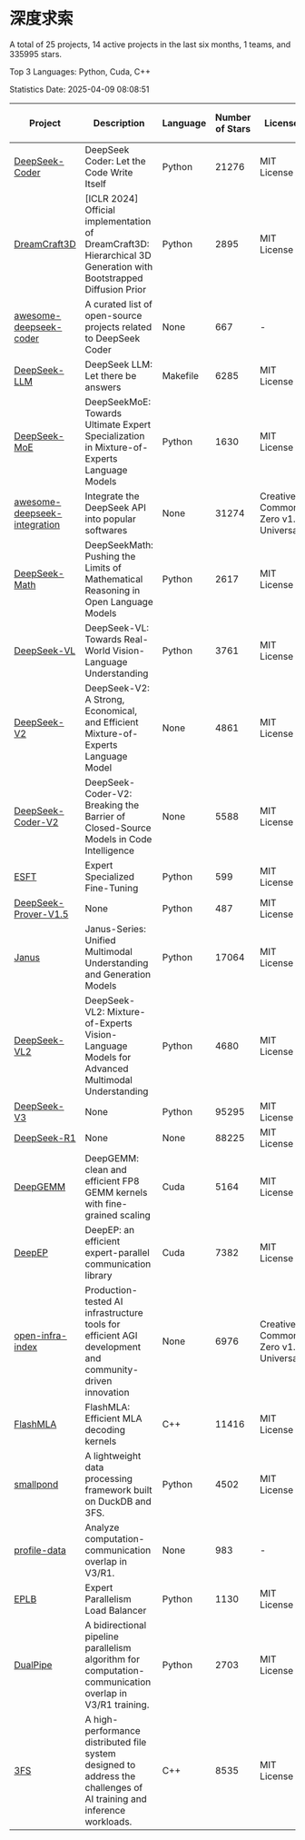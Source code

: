 # 深度求索

A total of 25 projects, 14 active projects in the last six months, 1 teams, and 335995 stars.

Top 3 Languages: Python, Cuda, C++

Statistics Date: 2025-04-09 08:08:51

| Project | Description | Language | Number of Stars | License | Creation Date | Last Updated Date | Last Pushed Date |
| --- | --- | --- | --- | --- | --- | --- | --- |
| [DeepSeek-Coder](https://github.com/deepseek-ai/DeepSeek-Coder) | DeepSeek Coder: Let the Code Write Itself | Python | 21276 | MIT License | 2023-10-20 | 2025-04-09 | 2024-05-21 |
| [DreamCraft3D](https://github.com/deepseek-ai/DreamCraft3D) | [ICLR 2024] Official implementation of DreamCraft3D: Hierarchical 3D Generation with Bootstrapped Diffusion Prior | Python | 2895 | MIT License | 2023-10-23 | 2025-04-06 | 2024-08-21 |
| [awesome-deepseek-coder](https://github.com/deepseek-ai/awesome-deepseek-coder) | A curated list of open-source projects related to DeepSeek Coder | None | 667 | - | 2023-11-06 | 2025-04-08 | 2024-04-03 |
| [DeepSeek-LLM](https://github.com/deepseek-ai/DeepSeek-LLM) | DeepSeek LLM: Let there be answers | Makefile | 6285 | MIT License | 2023-11-29 | 2025-04-09 | 2024-02-04 |
| [DeepSeek-MoE](https://github.com/deepseek-ai/DeepSeek-MoE) | DeepSeekMoE: Towards Ultimate Expert Specialization in Mixture-of-Experts Language Models | Python | 1630 | MIT License | 2024-01-02 | 2025-04-08 | 2024-01-16 |
| [awesome-deepseek-integration](https://github.com/deepseek-ai/awesome-deepseek-integration) | Integrate the DeepSeek API into popular softwares | None | 31274 | Creative Commons Zero v1.0 Universal | 2024-01-11 | 2025-04-09 | 2025-04-02 |
| [DeepSeek-Math](https://github.com/deepseek-ai/DeepSeek-Math) | DeepSeekMath: Pushing the Limits of Mathematical Reasoning in Open Language Models | Python | 2617 | MIT License | 2024-02-05 | 2025-04-09 | 2024-04-15 |
| [DeepSeek-VL](https://github.com/deepseek-ai/DeepSeek-VL) | DeepSeek-VL: Towards Real-World Vision-Language Understanding | Python | 3761 | MIT License | 2024-03-07 | 2025-04-09 | 2024-04-24 |
| [DeepSeek-V2](https://github.com/deepseek-ai/DeepSeek-V2) | DeepSeek-V2: A Strong, Economical, and Efficient Mixture-of-Experts Language Model | None | 4861 | MIT License | 2024-04-22 | 2025-04-09 | 2024-09-25 |
| [DeepSeek-Coder-V2](https://github.com/deepseek-ai/DeepSeek-Coder-V2) | DeepSeek-Coder-V2: Breaking the Barrier of Closed-Source Models in Code Intelligence | None | 5588 | MIT License | 2024-06-14 | 2025-04-09 | 2024-09-24 |
| [ESFT](https://github.com/deepseek-ai/ESFT) | Expert Specialized Fine-Tuning | Python | 599 | MIT License | 2024-07-04 | 2025-04-03 | 2024-09-22 |
| [DeepSeek-Prover-V1.5](https://github.com/deepseek-ai/DeepSeek-Prover-V1.5) | None | Python | 487 | MIT License | 2024-08-15 | 2025-04-08 | 2024-08-16 |
| [Janus](https://github.com/deepseek-ai/Janus) | Janus-Series: Unified Multimodal Understanding and Generation Models | Python | 17064 | MIT License | 2024-10-18 | 2025-04-09 | 2025-02-01 |
| [DeepSeek-VL2](https://github.com/deepseek-ai/DeepSeek-VL2) | DeepSeek-VL2: Mixture-of-Experts Vision-Language Models for Advanced Multimodal Understanding | Python | 4680 | MIT License | 2024-12-13 | 2025-04-09 | 2025-02-26 |
| [DeepSeek-V3](https://github.com/deepseek-ai/DeepSeek-V3) | None | Python | 95295 | MIT License | 2024-12-26 | 2025-04-09 | 2025-04-09 |
| [DeepSeek-R1](https://github.com/deepseek-ai/DeepSeek-R1) | None | None | 88225 | MIT License | 2025-01-20 | 2025-04-09 | 2025-04-09 |
| [DeepGEMM](https://github.com/deepseek-ai/DeepGEMM) | DeepGEMM: clean and efficient FP8 GEMM kernels with fine-grained scaling | Cuda | 5164 | MIT License | 2025-02-13 | 2025-04-09 | 2025-04-09 |
| [DeepEP](https://github.com/deepseek-ai/DeepEP) | DeepEP: an efficient expert-parallel communication library | Cuda | 7382 | MIT License | 2025-02-17 | 2025-04-09 | 2025-04-07 |
| [open-infra-index](https://github.com/deepseek-ai/open-infra-index) | Production-tested AI infrastructure tools for efficient AGI development and community-driven innovation | None | 6976 | Creative Commons Zero v1.0 Universal | 2025-02-21 | 2025-04-09 | 2025-03-04 |
| [FlashMLA](https://github.com/deepseek-ai/FlashMLA) | FlashMLA: Efficient MLA decoding kernels | C++ | 11416 | MIT License | 2025-02-21 | 2025-04-09 | 2025-03-01 |
| [smallpond](https://github.com/deepseek-ai/smallpond) | A lightweight data processing framework built on DuckDB and 3FS. | Python | 4502 | MIT License | 2025-02-24 | 2025-04-09 | 2025-03-05 |
| [profile-data](https://github.com/deepseek-ai/profile-data) | Analyze computation-communication overlap in V3/R1. | None | 983 | - | 2025-02-26 | 2025-04-08 | 2025-03-21 |
| [EPLB](https://github.com/deepseek-ai/EPLB) | Expert Parallelism Load Balancer | Python | 1130 | MIT License | 2025-02-26 | 2025-04-09 | 2025-03-24 |
| [DualPipe](https://github.com/deepseek-ai/DualPipe) | A bidirectional pipeline parallelism algorithm for computation-communication overlap in V3/R1 training. | Python | 2703 | MIT License | 2025-02-26 | 2025-04-08 | 2025-03-10 |
| [3FS](https://github.com/deepseek-ai/3FS) |  A high-performance distributed file system designed to address the challenges of AI training and inference workloads.  | C++ | 8535 | MIT License | 2025-02-27 | 2025-04-09 | 2025-04-04 |
